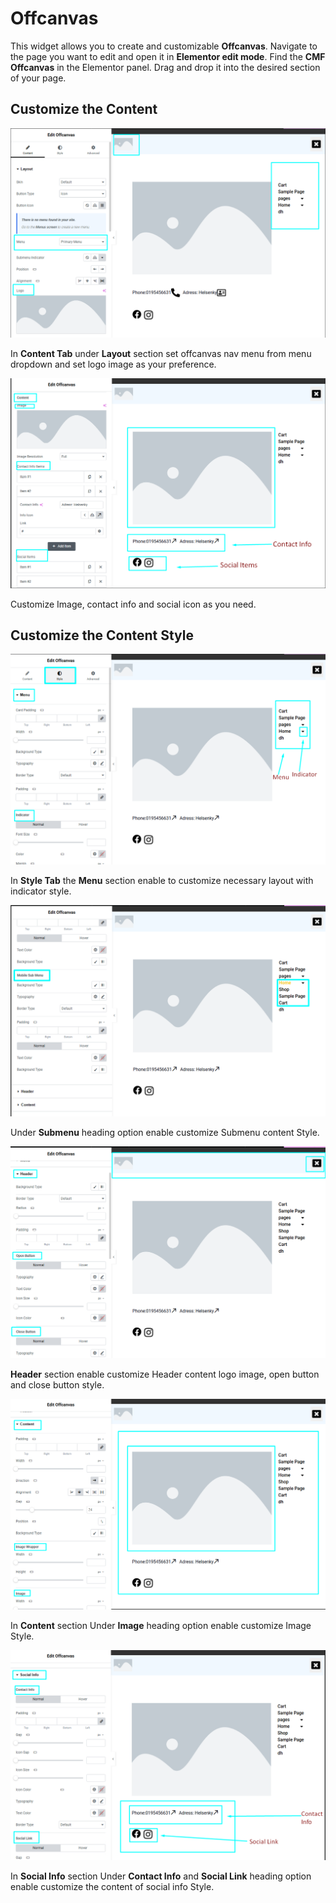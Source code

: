 # Offcanvas

This widget allows you to create and customizable **Offcanvas**. Navigate to the page you want to edit and open it in **Elementor edit mode**. Find the **CMF Offcanvas** in the Elementor panel. Drag and drop it into the desired section of your page.

## Customize the Content

<p class="cmf--img-wrapper">
    <img src="/assets/framework/images/widgets/special-elements/offcanvas/offcanvas_1.png" alt="offcanvas">
</p>

In **Content Tab** under **Layout** section set offcanvas nav menu from menu dropdown and set logo image as your preference.

<p class="cmf--img-wrapper">
    <img src="/assets/framework/images/widgets/special-elements/offcanvas/offcanvas_2.1.png" alt="offcanvas">
</p>

Customize Image, contact info and social icon as you need.

## Customize the Content Style

<p class="cmf--img-wrapper">
    <img src="/assets/framework/images/widgets/special-elements/offcanvas/offcanvas_2.png" alt="offcanvas">
</p>

 In **Style Tab** the **Menu** section enable to customize necessary layout with indicator style.    

<p class="cmf--img-wrapper">
    <img src="/assets/framework/images/widgets/special-elements/offcanvas/offcanvas_4.png" alt="offcanvas">
</p>

Under **Submenu** heading option enable customize Submenu content Style.

<p class="cmf--img-wrapper">
    <img src="/assets/framework/images/widgets/special-elements/offcanvas/offcanvas_5.png" alt="offcanvas">
</p>

**Header** section enable customize Header content logo image, open button and close button style.

<p class="cmf--img-wrapper">
    <img src="/assets/framework/images/widgets/special-elements/offcanvas/offcanvas_6.png" alt="offcanvas">
</p>

In **Content** section Under **Image** heading option enable customize Image Style.

<p class="cmf--img-wrapper">
    <img src="/assets/framework/images/widgets/special-elements/offcanvas/offcanvas_7.png" alt="offcanvas">
</p>

In **Social Info** section Under **Contact Info** and **Social Link** heading option enable customize the content of social info Style.
